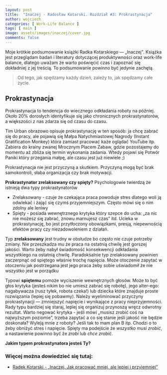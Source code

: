 ```yaml
---
layout: post
title:  "Inaczej - Radosław Kotarski. Rozdział #3: Prokrastynacja"
author: wojciech
categories: [ Work-Life Balance ]
tags: [ main ]
image: assets/images/inaczej/cover.jpg
comments: false
---
```

Moje krótkie podsumowanie książki Radka Kotarskiego — „Inaczej". Książka jest przeglądam badań i literatury dotyczącej
produktywności oraz work-life balance, dlatego uważam że warto poświęcić czas i zapoznać się dokładniej z jej treścią.
To podsumowanie powinno być jedynie zachętą.

> Od tego, jak spędzamy każdy dzień, zależy to, jak spędzamy całe życie.

## Prokrastynacja

Prokrastynacja to tendencja do wiecznego odkładania roboty na później. Około 20% dorosłych identyfikuje się jako
chronicznych prokrastynatorów, a większości z nas zdarza się od czasu do czasu.

Tim Urban obrazowo opisuje prokrastynację w ten sposób: ja chcę zabrać się do pracy, ale pojawią się Małpa
Natychmiastowej Nagrody (Instant Gratification Monkey) która zamiast pracować każe oglądać YouTube itp. Zabiera do
krainy zwanej Mrocznym Placem Zabaw, gdzie pozostajemy do momentu aż zbliża się termin wykonania zadania. Wtedy pojawi
się Potwór Paniki który przegania małpę, ale czasu jest już niewiele ;)

Prokrastynacja nie jest przyczyną a skutkiem. Przyczyną mogą być brak samokontroli, słaba organizacja czy brak
motywacji.

**Prokrastynator zrelaksowany czy spięty?** Psychologowie twierdzą że istnieją dwa typy prokrastynatorów

- Zrelaksowany - czuje że czekająca praca powoduje stres dlatego woli ją odwlekać i zająć się czymś przyjemniejszym.
  Często mówi się o nim zdolny ale leniwy
- Spięty - posiada wewnętrznego krytyka który szepce do ucha: „za nic nie możesz się zabrać, znowu marnujesz czas” itd.
  Ucieka w prokrastynację, bo jest przytłoczony obowiązkami, presją, niepewnością efektów pracy czy niezadowoleniem z
  działań.

Typ **zrelaksowany** jest trudny w obsłudze bo często nie czuje potrzeby zmiany. Nie przeszkadza mu że praca na ostatnią
chwilę jest gorszej jakości. Warto żeby nabył świadomość konsekwencji odkładania wszystkiego na ostatnią chwilę.
Paradoksalnie typ zrelaksowany powinien zaczerpnąć od spiętego właśnie trochę napięcia. Może otoczenie zapytać w
otoczeniu jak postrzegana jest jego praca żeby sobie uświadomił że nie wszystko jest w porządku

Typowi **spiętemu** pomoże wyciszenie wewnętrznych głosów. Może to być głos krytyka (jesteś nikim bo nie umiesz zabrać
się
robotę), jego alter-ego: nagabywacza (rusz tyłek, robota czeka!) lub dziecka które znajduje proste rozwiązania (lepiej
się pobawmy).
Należy wyeliminować przyczyny prokrastynacji — zmniejszyć napięcie i wynikające z pracy nieprzyjemności. Rady
typu bardziej się staraj, lepiej się organizuj przynoszą wręcz odwrotny rezultat. Warto negować krytyka - jeśli mówi
„musisz zrobić coś na najwyższym poziomie”, trzeba zapytać a co się stanie jeśli jakość nie będzie doskonała? Wyleją
mnie z roboty? Jeśli tak to mam plan B itp. Chodzi o to żeby obniżyć stres i napięcie. Spięty ma podejście że _wszystko
musi zrobić_, a nastawienie powinno być że _zrobi_ lub _chce zrobić_.

**Jakim typem prokrastynatora jesteś Ty?**

### Więcej można dowiedzieć się tutaj:

- [Radek Kotarski - „Inaczej. Jak pracować mniej, ale lepiej i przyjemniej”](https://altenberg.pl/inaczej-radek-kotarski/)






